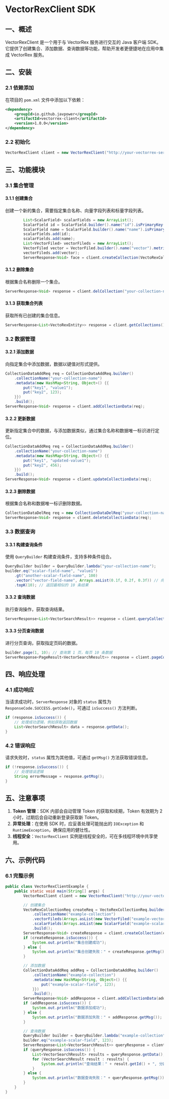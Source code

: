 # VectorRexClient SDK

## 一、概述

VectorRexClient 是一个用于与 VectorRex 服务进行交互的 Java 客户端 SDK。它提供了创建集合、添加数据、查询数据等功能，帮助开发者更便捷地在应用中集成 VectorRex 服务。

## 二、安装

### 2.1 依赖添加

在项目的 `pom.xml` 文件中添加以下依赖：

```xml
<dependency>
    <groupId>io.github.javpower</groupId>
    <artifactId>vectorrex-client</artifactId>
    <version>1.0.0</version>
</dependency>
```

### 2.2 初始化

```java
VectorRexClient client = new VectorRexClient("http://your-vectorrex-service-base-uri", "username", "password");
```

## 三、功能模块

### 3.1 集合管理

#### 3.1.1 创建集合

创建一个新的集合，需要指定集合名称、向量字段列表和标量字段列表。

```java
        List<ScalarField> scalarFields = new ArrayList();
        ScalarField id = ScalarField.builder().name("id").isPrimaryKey(true).build();
        ScalarField name = ScalarField.builder().name("name").isPrimaryKey(false).build();
        scalarFields.add(id);
        scalarFields.add(name);
        List<VectorFiled> vectorFileds = new ArrayList();
        VectorFiled vector = VectorFiled.builder().name("vector").metricType(MetricType.FLOAT_CANBERRA_DISTANCE).dimensions(3).build();
        vectorFileds.add(vector);
        ServerResponse<Void> face = client.createCollection(VectoRexCollectionReq.builder().collectionName("face").scalarFields(scalarFields).vectorFileds(vectorFileds).build());
```

#### 3.1.2 删除集合

根据集合名称删除一个集合。

```java
ServerResponse<Void> response = client.delCollection("your-collection-name");
```

#### 3.1.3 获取集合列表

获取所有已创建的集合信息。

```java
ServerResponse<List<VectoRexEntity>> response = client.getCollections();
```

### 3.2 数据管理

#### 3.2.1 添加数据

向指定集合中添加数据，数据以键值对形式提供。

```java
CollectionDataAddReq req = CollectionDataAddReq.builder()
    .collectionName("your-collection-name")
    .metadata(new HashMap<String, Object>() {{
        put("key1", "value1");
        put("key2", 123);
    }})
    .build();
ServerResponse<Void> response = client.addCollectionData(req);
```

#### 3.2.2 更新数据

更新指定集合中的数据，与添加数据类似，通过集合名称和数据唯一标识进行定位。

```java
CollectionDataAddReq req = CollectionDataAddReq.builder()
    .collectionName("your-collection-name")
    .metadata(new HashMap<String, Object>() {{
        put("key1", "updated-value1");
        put("key2", 456);
    }})
    .build();
ServerResponse<Void> response = client.updateCollectionData(req);
```

#### 3.2.3 删除数据

根据集合名称和数据唯一标识删除数据。

```java
CollectionDataDelReq req = new CollectionDataDelReq("your-collection-name", "data-id");
ServerResponse<Void> response = client.deleteCollectionData(req);
```

### 3.3 数据查询

#### 3.3.1 构建查询条件

使用 `QueryBuilder` 构建查询条件，支持多种条件组合。

```java
QueryBuilder builder = QueryBuilder.lambda("your-collection-name");
builder.eq("scalar-field-name", "value1")
    .gt("another-scalar-field-name", 100)
    .vector("vector-field-name", Arrays.asList(0.1f, 0.2f, 0.3f)) // 向量查询条件
    .topK(10); // 返回最相似的 10 条结果
```

#### 3.3.2 查询数据

执行查询操作，获取查询结果。

```java
ServerResponse<List<VectorSearchResult>> response = client.queryCollectionData(builder);
```

#### 3.3.3 分页查询数据

进行分页查询，获取指定页码的数据。

```java
builder.page(1, 10); // 查询第 1 页，每页 10 条数据
ServerResponse<PageResult<VectorSearchResult>> response = client.pageCollectionData(builder);
```

## 四、响应处理

### 4.1 成功响应

当请求成功时，`ServerResponse` 对象的 `status` 属性为 `ResponseCode.SUCCESS.getCode()`，可通过 `isSuccess()` 方法判断。

```java
if (response.isSuccess()) {
    // 处理成功逻辑，例如获取返回数据
    List<VectorSearchResult> data = response.getData();
}
```

### 4.2 错误响应

请求失败时，`status` 属性为其他值，可通过 `getMsg()` 方法获取错误信息。

```java
if (!response.isSuccess()) {
    // 处理错误逻辑
    String errorMessage = response.getMsg();
}
```

## 五、注意事项

1. **Token 管理**：SDK 内部会自动管理 Token 的获取和续期，Token 有效期为 2 小时，过期后会自动重新登录获取新 Token。
2. **异常处理**：在使用 SDK 时，应妥善处理可能抛出的 `IOException` 和 `RuntimeException`，确保应用的健壮性。
3. **线程安全**：`VectorRexClient` 实例是线程安全的，可在多线程环境中共享使用。

## 六、示例代码

### 6.1 完整示例

```java
public class VectorRexClientExample {
    public static void main(String[] args) {
        VectorRexClient client = new VectorRexClient("http://your-vectorrex-service-base-uri", "username", "password");

        // 创建集合
        VectoRexCollectionReq createReq = VectoRexCollectionReq.builder()
            .collectionName("example-collection")
            .vectorFileds(Arrays.asList(new VectorFiled("example-vector-field", 128)))
            .scalarFields(Arrays.asList(new ScalarField("example-scalar-field", ScalarFieldType.INT)))
            .build();
        ServerResponse<Void> createResponse = client.createCollection(createReq);
        if (createResponse.isSuccess()) {
            System.out.println("集合创建成功");
        } else {
            System.out.println("集合创建失败：" + createResponse.getMsg());
        }

        // 添加数据
        CollectionDataAddReq addReq = CollectionDataAddReq.builder()
            .collectionName("example-collection")
            .metadata(new HashMap<String, Object>() {{
                put("example-scalar-field", 123);
            }})
            .build();
        ServerResponse<Void> addResponse = client.addCollectionData(addReq);
        if (addResponse.isSuccess()) {
            System.out.println("数据添加成功");
        } else {
            System.out.println("数据添加失败：" + addResponse.getMsg());
        }

        // 查询数据
        QueryBuilder builder = QueryBuilder.lambda("example-collection");
        builder.eq("example-scalar-field", 123);
        ServerResponse<List<VectorSearchResult>> queryResponse = client.queryCollectionData(builder);
        if (queryResponse.isSuccess()) {
            List<VectorSearchResult> results = queryResponse.getData();
            for (VectorSearchResult result : results) {
                System.out.println("查询结果：" + result.getId() + ", 分数：" + result.getScore());
            }
        } else {
            System.out.println("数据查询失败：" + queryResponse.getMsg());
        }
    }
}
```

